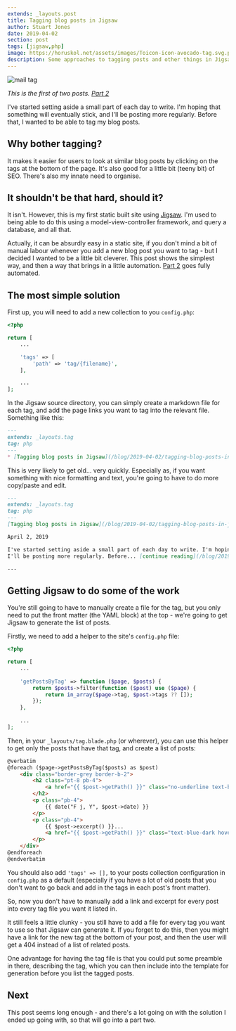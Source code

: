 ```yaml
---
extends: _layouts.post
title: Tagging blog posts in Jigsaw
author: Stuart Jones
date: 2019-04-02
section: post
tags: [jigsaw,php]
image: https://horuskol.net/assets/images/Toicon-icon-avocado-tag.svg.png
description: Some approaches to tagging posts and other things in Jigsaw.
---
```


![mail tag](/assets/images/Toicon-icon-avocado-tag.svg)

_This is the first of two posts. [Part 2](/blog/2019-04-09/tagging-blog-posts-in-jigsaw-part-2)_

I've started setting aside a small part of each day to write. I'm hoping that something will eventually stick, and I'll
be posting more regularly. Before that, I wanted to be able to tag my blog posts.

## Why bother tagging?

It makes it easier for users to look at similar blog posts by clicking on the tags at the bottom of the page. It's also
good for a little bit (teeny bit) of SEO. There's also my innate need to organise.

## It shouldn't be that hard, should it?

It isn't. However, this is my first static built site using [Jigsaw](http://jigsaw.tighten.co/). I'm used to being able
to do this using a model-view-controller framework, and query a database, and all that.

Actually, it can be absurdly easy in a static site, if you don't mind a bit of manual labour whenever you add a new
blog post you want to tag - but I decided I wanted to be a little bit cleverer. This post shows the simplest way, and
then a way that brings in a little automation. [Part 2](/blog/2019-04-09/tagging-blog-posts-in-jigsaw-part-2) goes
fully automated.

## The most simple solution

First up, you will need to add a new collection to you `config.php`:

```php
<?php

return [
    ...

    'tags' => [
        'path' => 'tag/{filename}',    
    ],

    ...
];
```

In the Jigsaw source directory, you can simply create a markdown file for each tag, and add the page links you want to
tag into the relevant file. Something like this:

```markdown
---
extends: _layouts.tag
tag: php
---
* [Tagging blog posts in Jigsaw](/blog/2019-04-02/tagging-blog-posts-in-jigsaw)
```

This is very likely to get old... very quickly. Especially as, if you want something with nice formatting and text,
you're going to have to do more copy/paste and edit.

```markdown
---
extends: _layouts.tag
tag: php
---
[Tagging blog posts in Jigsaw](/blog/2019-04-02/tagging-blog-posts-in-jigsaw)

April 2, 2019

I've started setting aside a small part of each day to write. I'm hoping that something will eventually stick, and 
I'll be posting more regularly. Before... [continue reading](/blog/2019-04-02/tagging-blog-posts-in-jigsaw)

---
```

## Getting Jigsaw to do some of the work

You're still going to have to manually create a file for the tag, but you only need to put the front matter 
(the YAML block) at the top - we're going to get Jigsaw to generate the list of posts.

Firstly, we need to add a helper to the site's `config.php` file:

```php
<?php

return [
    ...
    
    'getPostsByTag' => function ($page, $posts) {
        return $posts->filter(function ($post) use ($page) {
            return in_array($page->tag, $post->tags ?? []);
        });
    },
    
    ...
];
```

Then, in your `_layouts/tag.blade.php` (or wherever), you can use this helper to get only the posts that have that tag, 
and create a list of posts:

```html
@verbatim
@foreach ($page->getPostsByTag($posts) as $post)
    <div class="border-grey border-b-2">
        <h2 class="pt-8 pb-4">
            <a href="{{ $post->getPath() }}" class="no-underline text-blue-dark hover:text-blue-darker">{{ $post->title }}</a>
        </h2>
        <p class="pb-4">
            {{ date("F j, Y", $post->date) }}
        </p>
        <p class="pb-4">
            {{ $post->excerpt() }}... 
            <a href="{{ $post->getPath() }}" class="text-blue-dark hover:text-blue-darker no-underline font-bold">continue reading</a>
        </p>
    </div>
@endforeach
@endverbatim
```

You should also add `'tags' => [],` to your posts collection configuration in `config.php` as a default (especially if
you have a lot of old posts that you don't want to go back and add in the tags in each post's front matter).

So, now you don't have to manually add a link and excerpt for every post into every tag file you want it listed in.

It still feels a little clunky - you still have to add a file for every tag you want to use so that Jigsaw can 
generate it. If you forget to do this, then you might have a link for the new tag at the bottom of your post, and then
the user will get a 404 instead of a list of related posts.

One advantage for having the tag file is that you could put some preamble in there, describing the tag, which you can
then include into the template for generation before you list the tagged posts.

## Next

This post seems long enough - and there's a lot going on with the solution I ended up going with, so that will go
into a part two.
